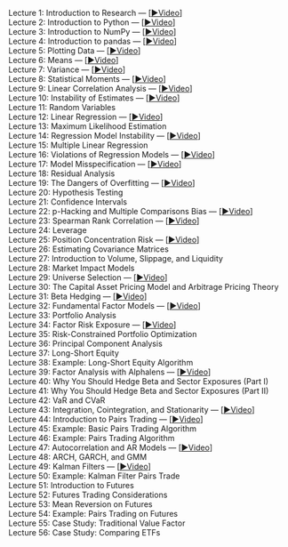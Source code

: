Lecture 1: Introduction to Research — [[▶️Video](https://www.youtube.com/watch?v=W-TlWzwM208)]\
Lecture 2: Introduction to Python — [[▶️Video](https://www.youtube.com/watch?v=bQUWLkKzpxE)]\
Lecture 3: Introduction to NumPy — [[▶️Video](https://www.youtube.com/watch?v=48RqKyD6fas)]\
Lecture 4: Introduction to pandas — [[▶️Video](https://www.youtube.com/watch?v=pAkEuv1lj08)]\
Lecture 5: Plotting Data — [[▶️Video](https://www.youtube.com/watch?v=nKq_wz3Qk8w)]\
Lecture 6: Means — [[▶️Video](https://www.youtube.com/watch?v=XYbsBsRtCjw)]\
Lecture 7: Variance — [[▶️Video](https://www.youtube.com/watch?v=0AWY0odmjSs)]\
Lecture 8: Statistical Moments — [[▶️Video](https://www.youtube.com/watch?v=mkVA_xUWDI0)]\
Lecture 9: Linear Correlation Analysis — [[▶️Video](https://www.youtube.com/watch?v=GM76JkrVmRk?t=2m6s)]\
Lecture 10: Instability of Estimates — [[▶️Video](https://www.youtube.com/watch?v=2pbu3_6lF40)]\
Lecture 11: Random Variables \
Lecture 12: Linear Regression — [[▶️Video](https://www.youtube.com/watch?v=Af0l3TQJ3h8?t=3m36s)]\
Lecture 13: Maximum Likelihood Estimation \
Lecture 14: Regression Model Instability — [[▶️Video](https://www.youtube.com/watch?v=HMQ34PfhzGE)]\
Lecture 15: Multiple Linear Regression \
Lecture 16: Violations of Regression Models — [[▶️Video](https://www.youtube.com/watch?v=xM94MRs8U3M)]\
Lecture 17: Model Misspecification — [[▶️Video](https://www.youtube.com/watch?v=t4peS8Ak-sY)]\
Lecture 18: Residual Analysis \
Lecture 19: The Dangers of Overfitting — [[▶️Video](https://www.youtube.com/watch?v=KNCgvjyKrcw)]\
Lecture 20: Hypothesis Testing \
Lecture 21: Confidence Intervals \
Lecture 22: p-Hacking and Multiple Comparisons Bias — [[▶️Video](https://www.youtube.com/watch?v=YiDfbYtgUPc)]\
Lecture 23: Spearman Rank Correlation — [[▶️Video](https://www.youtube.com/watch?v=GM76JkrVmRk?t=25m51s)]\
Lecture 24: Leverage \
Lecture 25: Position Concentration Risk — [[▶️Video](https://www.youtube.com/watch?v=I1z7B2_FarQ)]\
Lecture 26: Estimating Covariance Matrices \
Lecture 27: Introduction to Volume, Slippage, and Liquidity \
Lecture 28: Market Impact Models \
Lecture 29: Universe Selection — [[▶️Video](https://www.youtube.com/watch?v=oa5RhuHVbH0)]\
Lecture 30: The Capital Asset Pricing Model and Arbitrage Pricing Theory \
Lecture 31: Beta Hedging — [[▶️Video](https://www.youtube.com/watch?v=Af0l3TQJ3h8?t=22m14s)]\
Lecture 32: Fundamental Factor Models — [[▶️Video](https://www.youtube.com/watch?v=P16zDtf0CE0)]\
Lecture 33: Portfolio Analysis \
Lecture 34: Factor Risk Exposure — [[▶️Video](https://www.youtube.com/watch?v=Ep8Y5JfQoRg)]\
Lecture 35: Risk-Constrained Portfolio Optimization \
Lecture 36: Principal Component Analysis \
Lecture 37: Long-Short Equity \
Lecture 38: Example: Long-Short Equity Algorithm \
Lecture 39: Factor Analysis with Alphalens — [[▶️Video](https://www.youtube.com/watch?v=v5IYcBxMDYE)]\
Lecture 40: Why You Should Hedge Beta and Sector Exposures (Part I) \
Lecture 41: Why You Should Hedge Beta and Sector Exposures (Part II) \
Lecture 42: VaR and CVaR \
Lecture 43: Integration, Cointegration, and Stationarity — [[▶️Video](https://www.youtube.com/watch?v=Pn_RiDbK82M)]\
Lecture 44: Introduction to Pairs Trading — [[▶️Video](https://www.youtube.com/watch?v=JTucMRYMOyY)]\
Lecture 45: Example: Basic Pairs Trading Algorithm \
Lecture 46: Example: Pairs Trading Algorithm \
Lecture 47: Autocorrelation and AR Models — [[▶️Video](https://www.youtube.com/watch?v=fnrSZvla51Y)]\
Lecture 48: ARCH, GARCH, and GMM \
Lecture 49: Kalman Filters — [[▶️Video](https://www.youtube.com/watch?v=RxIdLu18SsE)]\
Lecture 50: Example: Kalman Filter Pairs Trade \
Lecture 51: Introduction to Futures \
Lecture 52: Futures Trading Considerations \
Lecture 53: Mean Reversion on Futures \
Lecture 54: Example: Pairs Trading on Futures \
Lecture 55: Case Study: Traditional Value Factor \
Lecture 56: Case Study: Comparing ETFs 